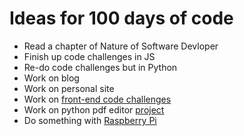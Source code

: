 # Ideas for 100 days of code

* Read a chapter of Nature of Software Devloper
* Finish up code challenges in JS
* Re-do code challenges but in Python
* Work on blog
* Work on personal site
* Work on [front-end code challenges](https://css-tricks.com/front-end-challenges/)
* Work on python pdf editor [project](https://realpython.com/creating-modifying-pdf/)
* Do something with  [Raspberry Pi](https://opensource.com/article/17/4/5-projects-raspberry-pi-home)

